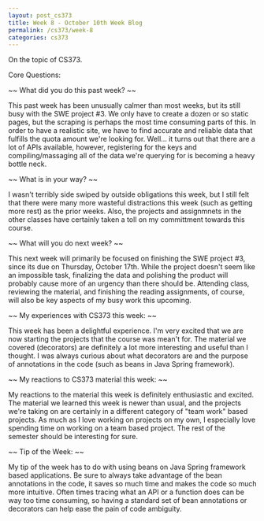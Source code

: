 ```yaml
---
layout: post_cs373
title: Week 8 - October 10th Week Blog
permalink: /cs373/week-8
categories: cs373
---
```


On the topic of CS373.

Core Questions:

~~ What did you do this past week? ~~

This past week has been unusually calmer than most weeks, but its still busy with the SWE project #3. We only have to create a dozen or so static pages, but the scraping is perhaps the most time consuming parts of this. In order to have a realistic site, we have to find accurate and reliable data that fulfills the quota amount we're looking for. Well... it turns out that there are a lot of APIs available, however, registering for the keys and compiling/massaging all of the data we're querying for is becoming a heavy bottle neck.



~~ What is in your way? ~~

I wasn't terribly side swiped by outside obligations this week, but I still felt that there were many more wasteful distractions this week (such as getting more rest) as the prior weeks. Also, the projects and assignmnets in the other classes have certainly taken a toll on my committment towards this course.



~~ What will you do next week? ~~

This next week will primarily be focused on finishing the SWE project #3, since its due on Thursday, October 17th. While the project doesn't seem like an impossible task, finalizing the data and polishing the product will probably cause more of an urgency than there should be. Attending class, reviewing the material, and finishing the reading assignments, of course, will also be key aspects of my busy work this upcoming.



~~ My experiences with CS373 this week: ~~

This week has been a delightful experience. I'm very excited that we are now starting the projects that the course was mean't for. The material we covered (decorators) are definitely a lot more interesting and useful than I thought. I was always curious about what decorators are and the purpose of annotations in the code (such as beans in Java Spring framework).



~~ My reactions to CS373 material this week: ~~

My reactions to the material this week is definitely enthusiastic and excited. The material we learned this week is newer than usual, and the projects we're taking on are certainly in a different category of "team work" based projects. As much as I love working on projects on my own, I especially love spending time on working on a team based project. The rest of the semester should be interesting for sure.



~~ Tip of the Week: ~~

My tip of the week has to do with using beans on Java Spring framework based applications. Be sure to always take advantage of the bean annotations in the code, it saves so much time and makes the code so much more intuitive. Often times tracing what an API or a function does can be way too time consuming, so having a standard set of bean annotations or decorators can help ease the pain of code ambiguity.


